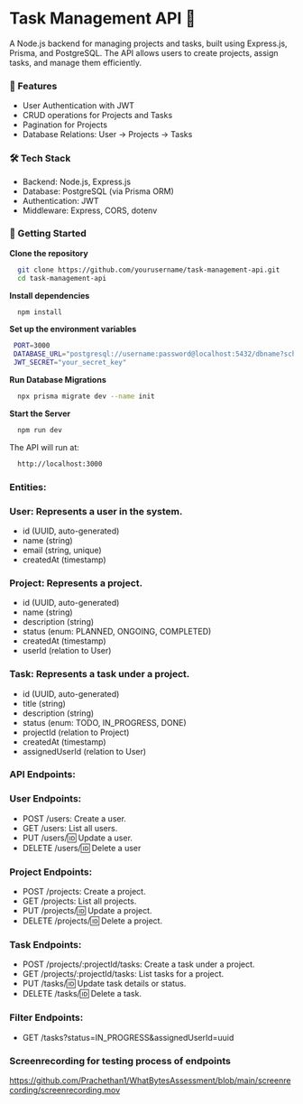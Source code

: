 # Task Management API 🚀

A Node.js backend for managing projects and tasks, built using Express.js, Prisma, and PostgreSQL. The API allows users to create projects, assign tasks, and manage them efficiently.

### 📌 Features
* User Authentication with JWT
* CRUD operations for Projects and Tasks
* Pagination for Projects
* Database Relations: User → Projects → Tasks

### 🛠 Tech Stack
* Backend: Node.js, Express.js
* Database: PostgreSQL (via Prisma ORM)
* Authentication: JWT
* Middleware: Express, CORS, dotenv

### 🚀 Getting Started

**Clone the repository**
```bash
  git clone https://github.com/yourusername/task-management-api.git
  cd task-management-api
```
**Install dependencies**
```bash
  npm install
```
**Set up the environment variables**
```bash
 PORT=3000
 DATABASE_URL="postgresql://username:password@localhost:5432/dbname?schema=public"
 JWT_SECRET="your_secret_key"
```
**Run Database Migrations**
```bash
  npx prisma migrate dev --name init
```

**Start the Server**
```bash
  npm run dev
```
The API will run at:
```bash
  http://localhost:3000
```


### Entities: 
### User: Represents a user in the system.
* id (UUID, auto-generated) 
* name (string) 
* email (string, unique) 
* createdAt (timestamp) 
### Project: Represents a project.
* id (UUID, auto-generated) 
* name (string) 
* description (string) 
* status (enum: PLANNED, ONGOING, COMPLETED) 
* createdAt (timestamp) 
* userId (relation to User) 
### Task: Represents a task under a project.
* id (UUID, auto-generated) 
* title (string) 
* description (string) 
* status (enum: TODO, IN_PROGRESS, DONE) 
* projectId (relation to Project) 
* createdAt (timestamp) 
* assignedUserId (relation to User) 


### API Endpoints: 
### User Endpoints:
* POST /users: Create a user. 
* GET /users: List all users. 
* PUT /users/:id: Update a user. 
* DELETE /users/:id: Delete a user
### Project Endpoints:
* POST /projects: Create a project. 
* GET /projects: List all projects. 
* PUT /projects/:id: Update a project. 
* DELETE /projects/:id: Delete a project. 
### Task Endpoints:
* POST /projects/:projectId/tasks: Create a task under a project.
* GET /projects/:projectId/tasks: List tasks for a project. 
* PUT /tasks/:id: Update task details or status. 
* DELETE /tasks/:id: Delete a task. 
### Filter Endpoints:
* GET /tasks?status=IN_PROGRESS&assignedUserId=uuid

### Screenrecording for testing process of endpoints

https://github.com/Prachethan1/WhatBytesAssessment/blob/main/screenrecording/screenrecording.mov

